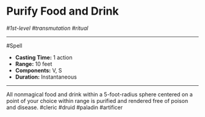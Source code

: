 # Purify Food and Drink
*#1st-level #transmutation #ritual*
___ 
#Spell
- **Casting Time:** 1 action
- **Range:** 10 feet
- **Components:** V, S
- **Duration:** Instantaneous
---
All nonmagical food and drink within a 5-foot-radius sphere centered on a point of your choice within range is purified and rendered free of poison and disease.
#cleric
#druid
#paladin
#artificer